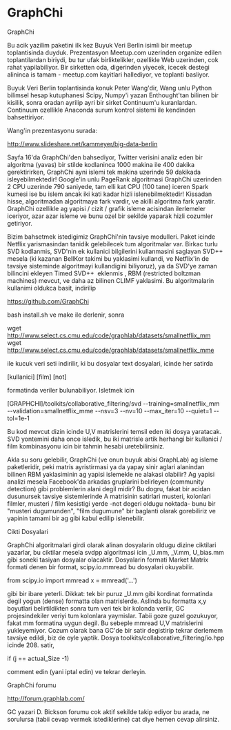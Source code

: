 # GraphChi


GraphChi




Bu acik yazilim paketini ilk kez Buyuk Veri Berlin isimli bir meetup toplantisinda duyduk. Prezentasyon Meetup.com uzerinden organize edilen toplantilardan biriydi, bu tur ufak birliktelikler, ozellikle Web uzerinden, cok rahat yapilabiliyor. Bir sirketten oda, digerinden yiyecek, icecek destegi alininca is tamam - meetup.com kayitlari hallediyor, ve toplanti basliyor.  

Buyuk Veri Berlin toplantisinda konuk Peter Wang'dir, Wang unlu Python bilimsel hesap kutuphanesi Scipy, Numpy'i yazan Enthought'tan bilinen bir kisilik, sonra oradan ayrilip ayri bir sirket Continuum'u kuranlardan. Continuum ozellikle Anaconda surum kontrol sistemi ile kendinden bahsettiriyor.

Wang'in prezentasyonu surada:

http://www.slideshare.net/kammeyer/big-data-berlin

Sayfa 16'da GraphChi'den bahsediyor, Twitter verisini analiz eden bir algoritma (yavas) bir stilde  kodlaninca  1000 makina ile 400 dakika gerektirirken, GraphChi ayni islemi tek makina uzerinde 59 dakikada isleyebilmektedir! Google'in unlu PageRank algoritmasi GraphChi uzerinden 2 CPU uzerinde 790 saniyede, tam elli kat  CPU (100 tane) iceren Spark kumesi ise bu islem ancak iki kati kadar hizli islenebilmektedir! Kissadan hisse, algoritmadan algoritmaya fark vardir, ve akilli algoritma fark yaratir. GraphChi ozellikle ag yapisi / cizit / grafik isleme acisindan ilerlemeler iceriyor, azar azar isleme ve bunu ozel bir sekilde yaparak hizli cozumler getiriyor. 

Bizim bahsetmek istedigimiz GraphChi'nin tavsiye modulleri. Paket icinde Netflix yarismasindan tanidik gelebilecek tum algoritmalar var. Birkac turlu SVD kodlanmis, SVD'nin ek kullanici bilgilerini kullanmasini saglayan SVD++ mesela (ki kazanan BellKor takimi bu yaklasimi kullandi, ve Netflix'in de tavsiye sisteminde algoritmayi kullandigini biliyoruz), ya da SVD'ye zaman bilincini ekleyen Timed SVD++  eklenmis , RBM (restricted boltzman machines) mevcut, ve daha az bilinen CLIMF yaklasimi. Bu algoritmalarin kullanimi oldukca basit, indirilip

https://github.com/GraphChi

bash install.sh ve make ile derlenir, sonra

wget http://www.select.cs.cmu.edu/code/graphlab/datasets/smallnetflix_mm 
wget http://www.select.cs.cmu.edu/code/graphlab/datasets/smallnetflix_mme

ile kucuk veri seti indirilir, ki bu dosyalar text dosyalari, icinde her satirda

[kullanici] [film] [not]

formatinda veriler bulunabiliyor. Isletmek icin

[GRAPHCHI]/toolkits/collaborative_filtering/svd --training=smallnetflix_mm  --validation=smallnetflix_mme --nsv=3 --nv=10 --max_iter=10 --quiet=1 --tol=1e-1 

Bu kod mevcut dizin icinde U,V matrislerini temsil eden iki dosya yaratacak. SVD yontemini daha once isledik, bu iki matrisle artik herhangi bir kullanici / film kombinasyonu icin bir tahmin hesabi uretebilirsiniz. 

Akla su soru gelebilir, GraphChi (ve onun buyuk abisi GraphLab) ag isleme paketleridir, peki matris ayristirmasi ya da yapay sinir aglari alanindan bilinen RBM yaklasiminin ag yapisi islemekle ne alakasi olabilir? Ag yapisi analizi mesela Facebook'da arkadas gruplarini belirleyen (community detection) gibi problemlerin alani degil midir? Bu dogru, fakat bir acidan dusunursek tavsiye sistemlerinde A matrisinin satirlari musteri, kolonlari filmler,  musteri / film kesistigi yerde -not degeri oldugu noktada- bunu bir "musteri dugumunden", "film dugumune" bir baglanti olarak gorebiliriz ve yapinin tamami bir ag gibi kabul edilip islenebilir. 

Cikti Dosyalari

GraphChi algoritmalari girdi olarak alinan dosyalarin oldugu dizine ciktilari yazarlar, bu ciktilar mesela svdpp algoritmasi icin _U.mm, _V.mm, U_bias.mm gibi soneki tasiyan dosyalar olacaktir. Dosyalarin formati Market Matrix formati denen bir format, scipy.io.mmread bu dosyalari okuyabilir.

from scipy.io import mmread
x = mmread('...')

gibi bir ibare yeterli. Dikkat: tek bir puruz _U.mm gibi kordinat formatinda degil yogun (dense) formatta olan matrislerde. Aslinda bu formatta x,y boyutlari belirtildikten sonra tum veri tek bir kolonda verilir, GC projesindekiler veriyi tum kolonlara yaymislar. Tabii goze guzel gozukuyor, fakat mm formatina uygun degil. Bu sebeple mmread U,V matrislerini yukleyemiyor. Cozum olarak bana GC'de bir satir degistirip tekrar derlemem tavsiye edildi, biz de oyle yaptik. Dosya toolkits/collaborative_filtering/io.hpp icinde 208. satir,

if (j == actual_Size -1)

comment edin (yani iptal edin) ve tekrar derleyin. 

GraphChi forumu

http://forum.graphlab.com/

GC yazari D. Bickson forumu cok aktif sekilde takip ediyor bu arada, ne sorulursa (tabii cevap vermek istediklerine) cat diye hemen cevap alirsiniz. 




